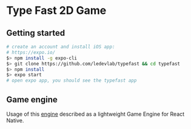 # Type Fast 2D Game

## Getting started

```bash
# create an account and install iOS app:
# https://expo.io/
$> npm install -g expo-cli
$> git clone https://github.com/ledevlab/typefast && cd typefast
$> npm install
$> expo start
# open expo app, you should see the typefast app
```

## Game engine

Usage of this [engine](https://github.com/bberak/react-native-game-engine) described as a lightweight Game Engine for React Native.
